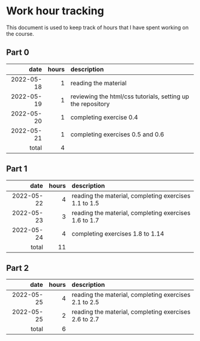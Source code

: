 # Work hour tracking

This document is used to keep track of hours that I have spent working on the course.

## Part 0

| date       | hours  | description                                                 |
| ---------: | -----: | :---------------------------------------------------------- |
| 2022-05-18 |      1 | reading the material                                        |
| 2022-05-19 |      1 | reviewing the html/css tutorials, setting up the repository |
| 2022-05-20 |      1 | completing exercise 0.4                                     |
| 2022-05-21 |      1 | completing exercises 0.5 and 0.6                            |
|      total |      4 |                                                             |

## Part 1

| date       | hours  | description                                                 |
| ---------: | -----: | :---------------------------------------------------------- |
| 2022-05-22 |      4 | reading the material, completing exercises 1.1 to 1.5       |
| 2022-05-23 |      3 | reading the material, completing exercises 1.6 to 1.7       |
| 2022-05-24 |      4 | completing exercises 1.8 to 1.14                            |
|      total |     11 |                                                             |

## Part 2

| date       | hours  | description                                                 |
| ---------: | -----: | :---------------------------------------------------------- |
| 2022-05-25 |      4 | reading the material, completing exercises 2.1 to 2.5       |
| 2022-05-25 |      2 | reading the material, completing exercises 2.6 to 2.7       |
|      total |      6 |                                                             |
